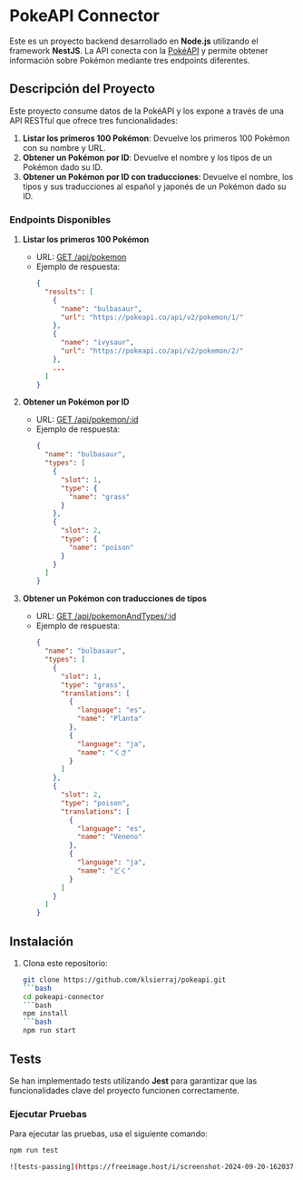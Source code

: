 # PokeAPI Connector

Este es un proyecto backend desarrollado en **Node.js** utilizando el framework **NestJS**. La API conecta con la [PokéAPI](https://pokeapi.co/) y permite obtener información sobre Pokémon mediante tres endpoints diferentes.

## Descripción del Proyecto

Este proyecto consume datos de la PokéAPI y los expone a través de una API RESTful que ofrece tres funcionalidades:

1. **Listar los primeros 100 Pokémon**: Devuelve los primeros 100 Pokémon con su nombre y URL.
2. **Obtener un Pokémon por ID**: Devuelve el nombre y los tipos de un Pokémon dado su ID.
3. **Obtener un Pokémon por ID con traducciones**: Devuelve el nombre, los tipos y sus traducciones al español y japonés de un Pokémon dado su ID.

### Endpoints Disponibles

1. **Listar los primeros 100 Pokémon**  
   - URL: [GET /api/pokemon](https://pokeapi-klsierraj-kevin-sierras-projects.vercel.app/api/pokemon)  
   - Ejemplo de respuesta:
     ```json
     {
       "results": [
         {
           "name": "bulbasaur",
           "url": "https://pokeapi.co/api/v2/pokemon/1/"
         },
         {
           "name": "ivysaur",
           "url": "https://pokeapi.co/api/v2/pokemon/2/"
         },
         ...
       ]
     }
     ```

2. **Obtener un Pokémon por ID**  
   - URL: [GET /api/pokemon/:id](https://pokeapi-klsierraj-kevin-sierras-projects.vercel.app/api/pokemon/1)  
   - Ejemplo de respuesta:
     ```json
     {
       "name": "bulbasaur",
       "types": [
         {
           "slot": 1,
           "type": {
             "name": "grass"
           }
         },
         {
           "slot": 2,
           "type": {
             "name": "poison"
           }
         }
       ]
     }
     ```

3. **Obtener un Pokémon con traducciones de tipos**  
   - URL: [GET /api/pokemonAndTypes/:id](https://pokeapi-klsierraj-kevin-sierras-projects.vercel.app/api/pokemonAndTypes/1)  
   - Ejemplo de respuesta:
     ```json
     {
       "name": "bulbasaur",
       "types": [
         {
           "slot": 1,
           "type": "grass",
           "translations": [
             {
               "language": "es",
               "name": "Planta"
             },
             {
               "language": "ja",
               "name": "くさ"
             }
           ]
         },
         {
           "slot": 2,
           "type": "poison",
           "translations": [
             {
               "language": "es",
               "name": "Veneno"
             },
             {
               "language": "ja",
               "name": "どく"
             }
           ]
         }
       ]
     }
     ```

## Instalación

1. Clona este repositorio:
   ```bash
   git clone https://github.com/klsierraj/pokeapi.git
   ```bash
   cd pokeapi-connector
   ```bash
   npm install
   ```bash
   npm run start

## Tests

Se han implementado tests utilizando **Jest** para garantizar que las funcionalidades clave del proyecto funcionen correctamente.

### Ejecutar Pruebas

Para ejecutar las pruebas, usa el siguiente comando:
```bash
npm run test   

![tests-passing](https://freeimage.host/i/screenshot-2024-09-20-162037.diIKbAx)

